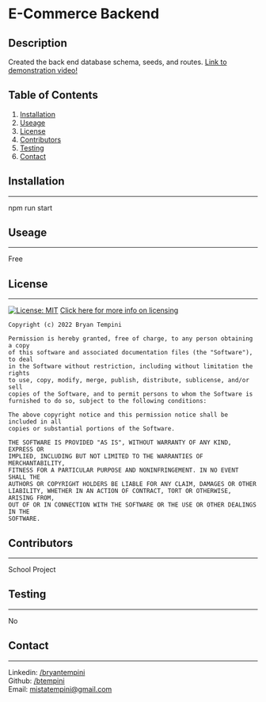 # E-Commerce Backend

## Description

Created the back end database schema, seeds, and routes.
[Link to demonstration video!](https://drive.google.com/file/d/1Lcvh771INX9mJqiE1_EX29Gr35UT_v4H/view)

## Table of Contents

1. [Installation](#installation)
2. [Useage](#useage)
3. [License](#license)
4. [Contributors](#contributors)
5. [Testing](#testing)
6. [Contact](#contact)

## Installation

---

npm run start

## Useage

---

Free

## License

---

[![License: MIT](https://img.shields.io/badge/License-MIT-yellow.svg)](https://opensource.org/licenses/MIT) [Click here for more info on licensing](https://en.wikipedia.org/wiki/MIT_License)

    Copyright (c) 2022 Bryan Tempini

    Permission is hereby granted, free of charge, to any person obtaining a copy
    of this software and associated documentation files (the "Software"), to deal
    in the Software without restriction, including without limitation the rights
    to use, copy, modify, merge, publish, distribute, sublicense, and/or sell
    copies of the Software, and to permit persons to whom the Software is
    furnished to do so, subject to the following conditions:

    The above copyright notice and this permission notice shall be included in all
    copies or substantial portions of the Software.

    THE SOFTWARE IS PROVIDED "AS IS", WITHOUT WARRANTY OF ANY KIND, EXPRESS OR
    IMPLIED, INCLUDING BUT NOT LIMITED TO THE WARRANTIES OF MERCHANTABILITY,
    FITNESS FOR A PARTICULAR PURPOSE AND NONINFRINGEMENT. IN NO EVENT SHALL THE
    AUTHORS OR COPYRIGHT HOLDERS BE LIABLE FOR ANY CLAIM, DAMAGES OR OTHER
    LIABILITY, WHETHER IN AN ACTION OF CONTRACT, TORT OR OTHERWISE, ARISING FROM,
    OUT OF OR IN CONNECTION WITH THE SOFTWARE OR THE USE OR OTHER DEALINGS IN THE
    SOFTWARE.

## Contributors

---

School Project

## Testing

---

No

## Contact

---

Linkedin: [/bryantempini](https://www.linkedin.com/in/bryantempini/)<br>
Github: [/btempini](https://github.com/btempini)<br>
Email: [mistatempini@gmail.com](mailto:mistatempini@gmail.com)<br>
